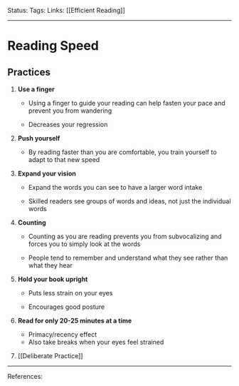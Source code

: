 Status:
Tags:
Links: [[Efficient Reading]]
___
# Reading Speed
## Practices
1.  **Use a finger**
    

	-   Using a finger to guide your reading can help fasten your pace and prevent you from wandering


	-   Decreases your regression


2.  **Push yourself**


	-   By reading faster than you are comfortable, you train yourself to adapt to that new speed


3.  **Expand your vision**


	-   Expand the words you can see to have a larger word intake

	-   Skilled readers see groups of words and ideas, not just the individual words


4.  **Counting**
    

	-   Counting as you are reading prevents you from subvocalizing and forces you to simply look at the words

	-   People tend to remember and understand what they see rather than what they hear


5.  **Hold your book upright**
    

	-   Puts less strain on your eyes

	-   Encourages good posture
    

6.  **Read for only 20-25 minutes at a time**
	-   Primacy/recency effect
	-   Also take breaks when your eyes feel strained

7.  [[Deliberate Practice]]
___
References: